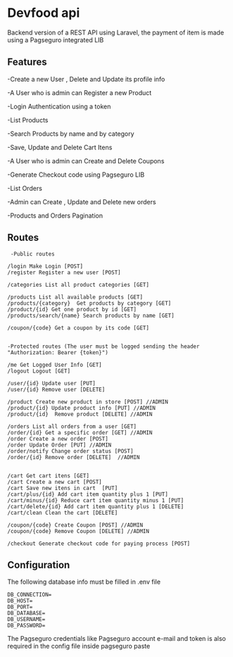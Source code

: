 # Devfood api
Backend version of a REST API using Laravel, the payment of item is made using a Pagseguro integrated LIB 

## Features
-Create a new User , Delete and Update its profile info

-A User who is admin can Register a new Product

-Login Authentication using a token

-List Products

-Search Products by name and by category

-Save, Update and Delete Cart Itens

-A User who is admin can Create and Delete Coupons

-Generate Checkout code using Pagseguro LIB

-List Orders

-Admin  can Create , Update and Delete new orders

-Products and Orders Pagination


## Routes

     -Public routes
    
    /login Make Login [POST]
    /register Register a new user [POST]
    
    /categories List all product categories [GET]
    
    /products List all available products [GET]
    /products/{category}  Get products by category [GET]
    /product/{id} Get one product by id [GET]
    /products/search/{name} Search products by name [GET]
    
    /coupon/{code} Get a coupon by its code [GET]


    -Protected routes (The user must be logged sending the header "Authorization: Bearer {token}")
 
    /me Get Logged User Info [GET]    
    /logout Logout [GET]

    /user/{id} Update user [PUT]
    /user/{id} Remove user [DELETE] 
      
    /product Create new product in store [POST] //ADMIN
    /product/{id} Update product info [PUT] //ADMIN
    /product/{id}  Remove product [DELETE] //ADMIN

    /orders List all orders from a user [GET]
    /order/{id} Get a specific order [GET] //ADMIN
    /order Create a new order [POST] 
    /order Update Order [PUT] //ADMIN
    /order/notify Change order status [POST]
    /order/{id} Remove order [DELETE]  //ADMIN


    /cart Get cart itens [GET]
    /cart Create a new cart [POST]
    /cart Save new itens in cart  [PUT]
    /cart/plus/{id} Add cart item quantity plus 1 [PUT]
    /cart/minus/{id} Reduce cart item quantity minus 1 [PUT]
    /cart/delete/{id} Add cart item quantity plus 1 [DELETE]
    /cart/clean Clean the cart [DELETE]

    /coupon/{code} Create Coupon [POST] //ADMIN
    /coupon/{code} Remove Coupon [DELETE] //ADMIN
    
    /checkout Generate checkout code for paying process [POST]

## 

## Configuration

The following database info must be filled in .env file

    DB_CONNECTION=
    DB_HOST=
    DB_PORT=
    DB_DATABASE=
    DB_USERNAME=
    DB_PASSWORD=
    
The Pagseguro credentials like Pagseguro account e-mail and token is also required in the config file inside pagseguro paste
